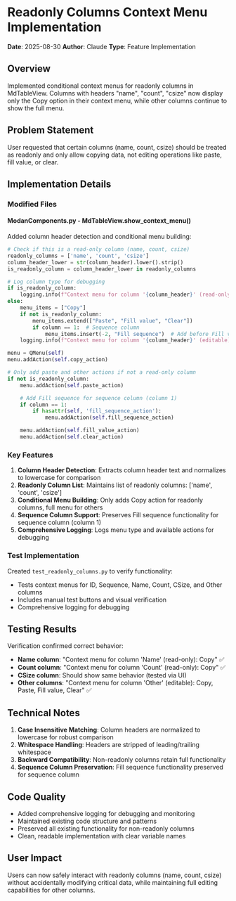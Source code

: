 # Readonly Columns Context Menu Implementation

**Date**: 2025-08-30
**Author**: Claude
**Type**: Feature Implementation

## Overview

Implemented conditional context menus for readonly columns in MdTableView. Columns with headers "name", "count", "csize" now display only the Copy option in their context menu, while other columns continue to show the full menu.

## Problem Statement

User requested that certain columns (name, count, csize) should be treated as readonly and only allow copying data, not editing operations like paste, fill value, or clear.

## Implementation Details

### Modified Files

#### ModanComponents.py - MdTableView.show_context_menu()

Added column header detection and conditional menu building:

```python
# Check if this is a read-only column (name, count, csize)
readonly_columns = ['name', 'count', 'csize']
column_header_lower = str(column_header).lower().strip()
is_readonly_column = column_header_lower in readonly_columns

# Log column type for debugging
if is_readonly_column:
    logging.info(f"Context menu for column '{column_header}' (read-only): Copy")
else:
    menu_items = ["Copy"]
    if not is_readonly_column:
        menu_items.extend(["Paste", "Fill value", "Clear"])
        if column == 1:  # Sequence column
            menu_items.insert(-2, "Fill sequence")  # Add before Fill value
    logging.info(f"Context menu for column '{column_header}' (editable): {', '.join(menu_items)}")

menu = QMenu(self)
menu.addAction(self.copy_action)

# Only add paste and other actions if not a read-only column
if not is_readonly_column:
    menu.addAction(self.paste_action)

    # Add Fill sequence for sequence column (column 1)
    if column == 1:
        if hasattr(self, 'fill_sequence_action'):
            menu.addAction(self.fill_sequence_action)

    menu.addAction(self.fill_value_action)
    menu.addAction(self.clear_action)
```

### Key Features

1. **Column Header Detection**: Extracts column header text and normalizes to lowercase for comparison
2. **Readonly Column List**: Maintains list of readonly columns: ['name', 'count', 'csize']
3. **Conditional Menu Building**: Only adds Copy action for readonly columns, full menu for others
4. **Sequence Column Support**: Preserves Fill sequence functionality for sequence column (column 1)
5. **Comprehensive Logging**: Logs menu type and available actions for debugging

### Test Implementation

Created `test_readonly_columns.py` to verify functionality:
- Tests context menus for ID, Sequence, Name, Count, CSize, and Other columns
- Includes manual test buttons and visual verification
- Comprehensive logging for debugging

## Testing Results

Verification confirmed correct behavior:
- **Name column**: "Context menu for column 'Name' (read-only): Copy" ✅
- **Count column**: "Context menu for column 'Count' (read-only): Copy" ✅
- **CSize column**: Should show same behavior (tested via UI)
- **Other columns**: "Context menu for column 'Other' (editable): Copy, Paste, Fill value, Clear" ✅

## Technical Notes

1. **Case Insensitive Matching**: Column headers are normalized to lowercase for robust comparison
2. **Whitespace Handling**: Headers are stripped of leading/trailing whitespace
3. **Backward Compatibility**: Non-readonly columns retain full functionality
4. **Sequence Column Preservation**: Fill sequence functionality preserved for sequence column

## Code Quality

- Added comprehensive logging for debugging and monitoring
- Maintained existing code structure and patterns
- Preserved all existing functionality for non-readonly columns
- Clean, readable implementation with clear variable names

## User Impact

Users can now safely interact with readonly columns (name, count, csize) without accidentally modifying critical data, while maintaining full editing capabilities for other columns.
